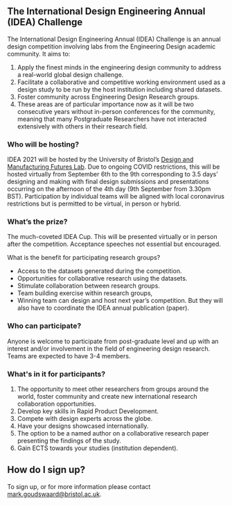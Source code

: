 ## The International Design Engineering Annual (IDEA) Challenge 

<!-- Really useful site for editing this page! https://guides.github.com/features/mastering-markdown/ -->

<!--[Old Logo](logo.png)-->

The International Design Engineering Annual (IDEA) Challenge is an annual design competition involving labs from the Engineering Design academic community.  It aims to:

1. Apply the finest minds in the engineering design community to address a real-world global design challenge.
2. Facilitate a collaborative and competitive working environment used as a design study to be run by the host institution including shared datasets.
3. Foster community across Engineering Design Research groups.
4. These areas are of particular importance now as it will be two consecutive years without in-person conferences for the community, meaning that many Postgraduate Researchers have not interacted extensively with others in their research field.

### Who will be hosting?

IDEA 2021 will be hosted by the University of Bristol’s [Design and Manufacturing Futures Lab](http://www.dmf-lab.co.uk).  Due to ongoing COVID restrictions, this will be hosted virtually from September 6th to the 9th corresponding to 3.5 days’ designing and making with final design submissions and presentations occurring on the afternoon of the 4th day (9th September from 3.30pm BST).  Participation by individual teams will be aligned with local coronavirus restrictions but is permitted to be virtual, in person or hybrid.

### What’s the prize?

The much-coveted IDEA Cup.  This will be presented virtually or in person after the competition. Acceptance speeches not essential but encouraged.  

What is the benefit for participating research groups?
-	Access to the datasets generated during the competition.
-	Opportunities for collaborative research using the datasets.
-	Stimulate collaboration between research groups.
-	Team building exercise within research groups,
-	Winning team can design and host next year’s competition. But they will also have to coordinate the IDEA annual publication (paper).

### Who can participate?

Anyone is welcome to participate from post-graduate level and up with an interest and/or involvement in the field of engineering design research.  Teams are expected to have 3-4 members.  

### What's in it for participants? 

1. The opportunity to meet other researchers from groups around the world, foster community and create new international research collaboration opportunities.
2. Develop key skills in Rapid Product Development.
3. Compete with design experts across the globe.
4. Have your designs showcased internationally.
5. The option to be a named author on a collaborative research paper presenting the findings of the study.
6. Gain ECTS towards your studies (institution dependent).


## How do I sign up?

To sign up, or for more information please contact mark.goudswaard@bristol.ac.uk.

